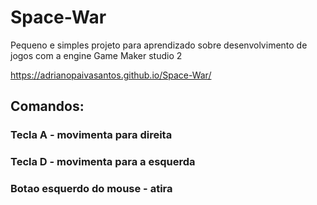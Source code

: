 # Space-War
Pequeno e simples projeto para aprendizado sobre desenvolvimento de jogos com a engine Game Maker studio 2

https://adrianopaivasantos.github.io/Space-War/

## Comandos:
### Tecla A - movimenta para direita
### Tecla D - movimenta para a esquerda
### Botao esquerdo do mouse - atira
